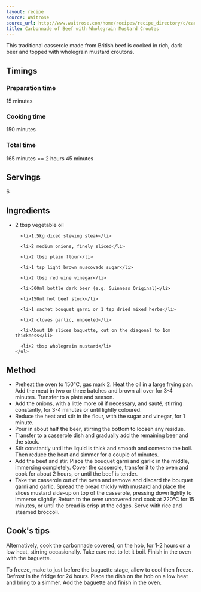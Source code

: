 ```yaml
---
layout: recipe
source: Waitrose
source_url: http://www.waitrose.com/home/recipes/recipe_directory/c/carbonnade_of_beef_with_wholegrain_mustard_croutes.html
title: Carbonnade of Beef with Wholegrain Mustard Croutes
---
```


This traditional casserole made from British beef is cooked in rich, dark beer and topped with wholegrain mustard croutons.

## Timings

### Preparation time

15 minutes

### Cooking time

150 minutes

### Total time

165 minutes == 2 hours 45 minutes

## Servings

6

## Ingredients

<div class="parbase text waitroserichtext ingredients">
  <div class="content-RTE">
    <ul>
      <li>2 tbsp vegetable oil</li>

      <li>1.5kg diced stewing steak</li>

      <li>2 medium onions, finely sliced</li>

      <li>2 tbsp plain flour</li>

      <li>1 tsp light brown muscovado sugar</li>

      <li>2 tbsp red wine vinegar</li>

      <li>500ml bottle dark beer (e.g. Guinness Original)</li>

      <li>150ml hot beef stock</li>

      <li>1 sachet bouquet garni or 1 tsp dried mixed herbs</li>

      <li>2 cloves garlic, unpeeled</li>

      <li>About 10 slices baguette, cut on the diagonal to 1cm thickness</li>

      <li>2 tbsp wholegrain mustard</li>
    </ul>
  </div>
</div>

## Method

* Preheat the oven to 150°C, gas mark 2. Heat the oil in a large frying pan. Add the meat in two or three batches and brown all over for 3-4 minutes. Transfer to a plate and season.
* Add the onions, with a little more oil if necessary, and sauté, stirring constantly, for 3-4 minutes or until lightly coloured.
* Reduce the heat and stir in the flour, with the sugar and vinegar, for 1 minute.
* Pour in about half the beer, stirring the bottom to loosen any residue.
* Transfer to a casserole dish and gradually add the remaining beer and the stock.
* Stir constantly until the liquid is thick and smooth and comes to the boil. Then reduce the heat and simmer for a couple of minutes.
* Add the beef and stir. Place the bouquet garni and garlic in the middle, immersing completely. Cover the casserole, transfer it to the oven and cook for about 2 hours, or until the beef is tender.
* Take the casserole out of the oven and remove and discard the bouquet garni and garlic. Spread the bread thickly with mustard and place the slices mustard side-up on top of the casserole, pressing down lightly to immerse slightly. Return to the oven uncovered and cook at 220°C for 15 minutes, or until the bread is crisp at the edges. Serve with rice and steamed broccoli.

## Cook's tips

Alternatively, cook the carbonnade covered, on the hob, for 1-2 hours on a low heat, stirring occasionally. Take care not to let it boil. Finish in the oven with the baguette.

To freeze, make to just before the baguette stage, allow to cool then freeze. Defrost in the fridge for 24 hours. Place the dish on the hob on a low heat and bring to a simmer. Add the baguette and finish in the oven.
